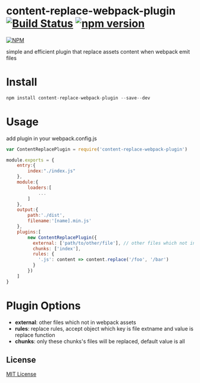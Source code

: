 content-replace-webpack-plugin [![Build Status](https://travis-ci.org/ali322/content-replace-webpack-plugin.svg?branch=master)](https://travis-ci.org/ali322/content-replace-webpack-plugin) [![npm version](https://badge.fury.io/js/content-replace-webpack-plugin.svg)](https://badge.fury.io/js/content-replace-webpack-plugin)
===
[![NPM](https://nodei.co/npm/content-replace-webpack-plugin.png?downloads=true&downloadRank=true&stars=true)](https://nodei.co/npm/content-replace-webpack-plugin/)

simple and efficient plugin that replace assets content when webpack emit files

Install
===

```javascript
npm install content-replace-webpack-plugin --save--dev
```

Usage
===

add plugin in your webpack.config.js

```javascript
var ContentReplacePlugin = require('content-replace-webpack-plugin')

module.exports = {
    entry:{
        index:"./index.js"
    },
    module:{
        loaders:[
            ...
        ]
    },
    output:{
        path:'./dist',
        filename:'[name].min.js'
    },
    plugins:[
        new ContentReplacePlugin({
          external: ['path/to/other/file'], // other files which not in webpack assets
          chunks: ['index'],
          rules: {
            '.js': content => content.replace('/foo', '/bar')
          }
        })
    ]
}
```

Plugin Options
===

- **external**: other files which not in webpack assets
- **rules**: replace rules, accept object which key is file extname and value is replace function
- **chunks**: only these chunks's files will be replaced, default value is all

## License

[MIT License](http://en.wikipedia.org/wiki/MIT_License)